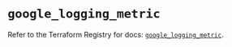 # `google_logging_metric`

Refer to the Terraform Registry for docs: [`google_logging_metric`](https://registry.terraform.io/providers/hashicorp/google-beta/6.27.0/docs/resources/google_logging_metric).
